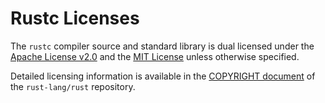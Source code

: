 # Rustc Licenses

The `rustc` compiler source and standard library is dual licensed under the [Apache License v2.0](https://github.com/rust-lang/rust/blob/master/LICENSE-APACHE) and the [MIT License](https://github.com/rust-lang/rust/blob/master/LICENSE-MIT) unless otherwise specified.

Detailed licensing information is available in the [COPYRIGHT document](https://github.com/rust-lang/rust/blob/master/COPYRIGHT) of the `rust-lang/rust` repository.
